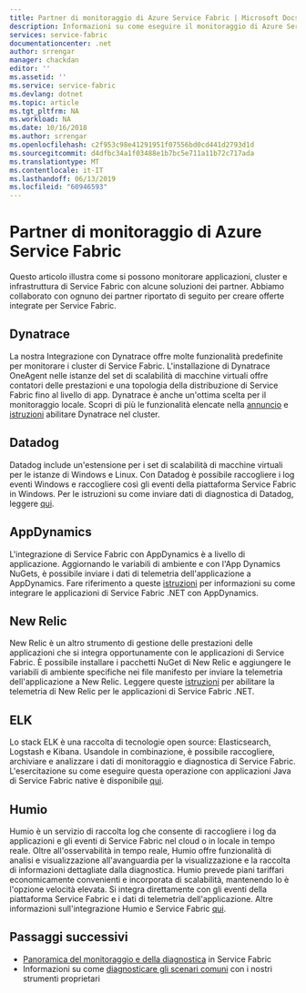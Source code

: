 ```yaml
---
title: Partner di monitoraggio di Azure Service Fabric | Microsoft Docs
description: Informazioni su come eseguire il monitoraggio di Azure Service Fabric con le soluzioni di monitoraggio dei partner
services: service-fabric
documentationcenter: .net
author: srrengar
manager: chackdan
editor: ''
ms.assetid: ''
ms.service: service-fabric
ms.devlang: dotnet
ms.topic: article
ms.tgt_pltfrm: NA
ms.workload: NA
ms.date: 10/16/2018
ms.author: srrengar
ms.openlocfilehash: c2f953c98e41291951f07556bd0cd441d2793d1d
ms.sourcegitcommit: d4dfbc34a1f03488e1b7bc5e711a11b72c717ada
ms.translationtype: MT
ms.contentlocale: it-IT
ms.lasthandoff: 06/13/2019
ms.locfileid: "60946593"
---
```

# <a name="azure-service-fabric-monitoring-partners"></a>Partner di monitoraggio di Azure Service Fabric

Questo articolo illustra come si possono monitorare applicazioni, cluster e infrastruttura di Service Fabric con alcune soluzioni dei partner. Abbiamo collaborato con ognuno dei partner riportato di seguito per creare offerte integrate per Service Fabric.

## <a name="dynatrace"></a>Dynatrace

La nostra Integrazione con Dynatrace offre molte funzionalità predefinite per monitorare i cluster di Service Fabric. L'installazione di Dynatrace OneAgent nelle istanze del set di scalabilità di macchine virtuali offre contatori delle prestazioni e una topologia della distribuzione di Service Fabric fino al livello di app. Dynatrace è anche un'ottima scelta per il monitoraggio locale. Scopri di più le funzionalità elencate nella [annuncio](https://www.dynatrace.com/news/blog/automatic-end-to-end-service-fabric-monitoring-with-dynatrace/) e [istruzioni](https://www.dynatrace.com/news/blog/automatic-end-to-end-service-fabric-monitoring-with-dynatrace/) abilitare Dynatrace nel cluster. 

## <a name="datadog"></a>Datadog

Datadog include un'estensione per i set di scalabilità di macchine virtuali per le istanze di Windows e Linux. Con Datadog è possibile raccogliere i log eventi Windows e raccogliere così gli eventi della piattaforma Service Fabric in Windows. Per le istruzioni su come inviare dati di diagnostica di Datadog, leggere [qui](https://www.datadoghq.com/blog/azure-monitoring-enhancements/#integrate-with-azure-service-fabric).

## <a name="appdynamics"></a>AppDynamics

L'integrazione di Service Fabric con AppDynamics è a livello di applicazione. Aggiornando le variabili di ambiente e con l'App Dynamics NuGets, è possibile inviare i dati di telemetria dell'applicazione a AppDynamics. Fare riferimento a queste [istruzioni](https://docs.appdynamics.com/display/AZURE/Install+AppDynamics+for+Azure+Service+Fabric) per informazioni su come integrare le applicazioni di Service Fabric .NET con AppDynamics.

## <a name="new-relic"></a>New Relic

New Relic è un altro strumento di gestione delle prestazioni delle applicazioni che si integra opportunamente con le applicazioni di Service Fabric. È possibile installare i pacchetti NuGet di New Relic e aggiungere le variabili di ambiente specifiche nei file manifesto per inviare la telemetria dell'applicazione a New Relic. Leggere queste [istruzioni](https://docs.newrelic.com/docs/agents/net-agent/azure-installation/install-net-agent-azure-service-fabric) per abilitare la telemetria di New Relic per le applicazioni di Service Fabric .NET.

## <a name="elk"></a>ELK 

Lo stack ELK è una raccolta di tecnologie open source: Elasticsearch, Logstash e Kibana. Usandole in combinazione, è possibile raccogliere, archiviare e analizzare i dati di monitoraggio e diagnostica di Service Fabric. L'esercitazione su come eseguire questa operazione con applicazioni Java di Service Fabric native è disponibile [qui](service-fabric-tutorial-java-elk.md). 

## <a name="humio"></a>Humio

Humio è un servizio di raccolta log che consente di raccogliere i log da applicazioni e gli eventi di Service Fabric nel cloud o in locale in tempo reale. Oltre all'osservabilità in tempo reale, Humio offre funzionalità di analisi e visualizzazione all'avanguardia per la visualizzazione e la raccolta di informazioni dettagliate dalla diagnostica. Humio prevede piani tariffari economicamente convenienti e incorporata di scalabilità, mantenendo lo è l'opzione velocità elevata. Si integra direttamente con gli eventi della piattaforma Service Fabric e i dati di telemetria dell'applicazione. Altre informazioni sull'integrazione Humio e Service Fabric [qui](https://github.com/humio/service-fabric-humio).

## <a name="next-steps"></a>Passaggi successivi

* [Panoramica del monitoraggio e della diagnostica](service-fabric-diagnostics-overview.md) in Service Fabric
* Informazioni su come [diagnosticare gli scenari comuni](service-fabric-diagnostics-common-scenarios.md) con i nostri strumenti proprietari
